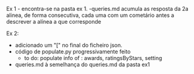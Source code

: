 Ex 1
    - encontra-se na pasta ex 1.
    -queries.md acumula as resposta da 2a alinea, de forma consecutiva, cada uma com um cometário antes a descrever a alínea a que corresponde

Ex 2:
- adicionado um "[" no final do ficheiro json.
- código de populate.py progressivamente feito
    - to do: populate info of : awards, ratingsByStars, setting
- queries.md à semelhança do queries.md da pasta ex1
